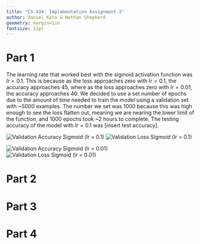 ```yaml
---
title: "CS 434: Implementation Assignment 3"
author: Daniel Kato & Nathan Shepherd
geometry: margin=1in
fontsize: 11pt
---
```


# Part 1
<!-- Daniel -->
<!-- What is a good learning rate that works for this data and this network structure?
Present your plots for different choices of learning rates to help justify your final choice of the learning rate.
How do you decide when to stop training? Evaluate your final trained network on the testing data and report its accuracy. -->
The learning rate that worked best with the sigmoid activation function was $lr = 0.1$. This is because as the loss approaches zero with $lr = 0.1$, the accuracy approaches 45, where as the loss approaches zero with $lr = 0.01$, the accuracy approaches 40. We decided to use a set number of epochs due to the amount of time needed to train the model using a validation set with ~5000 examples. The number we set was 1000 because this was high enough to see the loss flatten out, meaning we are nearing the lower limit of the function, and 1000 epochs took ~2 hours to complete. The testing accuracy of the model with $lr = 0.1$ was [insert test accuracy].

![Validation Accuracy Sigmoid ($lr = 0.1$)](./img/validation-accuracy-sigmoid-learning-rate-0.1.png)
![Validation Loss Sigmoid ($lr = 0.1$)](./img/validation-loss-sigmoid-learning-rate-0.1.png)

![Validation Accuracy Sigmoid ($lr = 0.01$)](./img/validation-accuracy-sigmoid-learning-rate-0.01.png)
![Validation Loss Sigmoid ($lr = 0.01$)](./img/validation-loss-sigmoid-learning-rate-0.01.png)

# Part 2
<!-- Nathan -->
<!-- What is a good learning rate that works for this data and this network structure?
Present your plots for different choices of learning rates to help justify your final choice of the learning rate.
How do you decide when to stop training? Evaluate your final trained network on the testing data and report its accuracy. -->


# Part 3
<!-- Please describe what you have tried for each of these parameters.
How do the choices influence the behavior of learning?
Does it change the convergence behavior of training?
How do they influence the testing performance?
Please provide a summary of the results and discuss the impact these parameters.
Note that your discussion/conclusion should be supported by experimental evidences like test accuracy, training loss curve, validation error curves etc -->


# Part 4
<!-- What do you observe in terms of training convergence behavior?
Do you find one structure to be easier to train than the other?
How about the final performance, which one gives you better testing performance?
Provide a discussion of the results.
Please provide necessary plots and figures to support your discussion. -->

